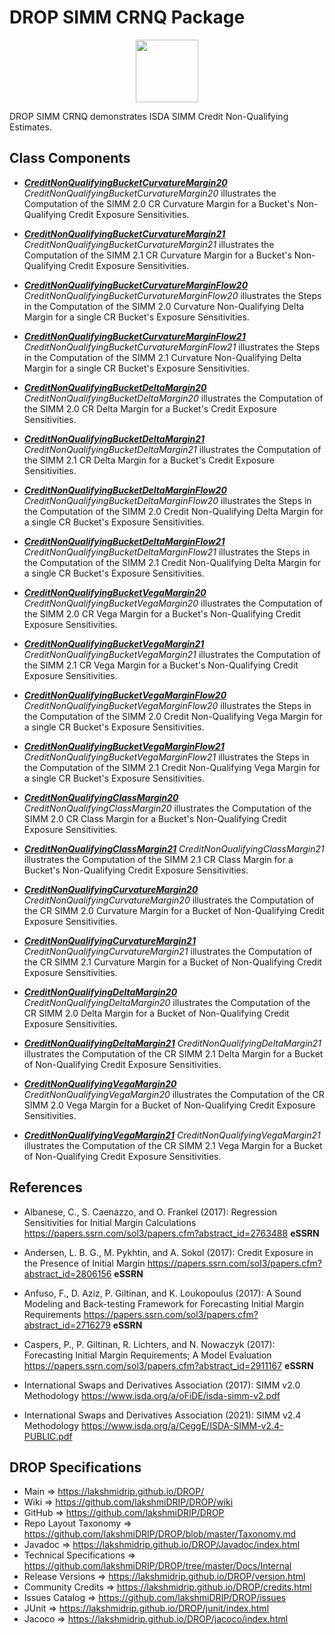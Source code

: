 # DROP SIMM CRNQ Package

<p align="center"><img src="https://github.com/lakshmiDRIP/DROP/blob/master/DRIP_Logo.gif?raw=true" width="100"></p>

DROP SIMM CRNQ demonstrates ISDA SIMM Credit Non-Qualifying Estimates.


## Class Components

 * [***CreditNonQualifyingBucketCurvatureMargin20***](https://github.com/lakshmiDRIP/DROP/tree/master/src/main/java/org/drip/sample/simmcrnq/CreditNonQualifyingBucketCurvatureMargin20.java)
 <i>CreditNonQualifyingBucketCurvatureMargin20</i> illustrates the Computation of the SIMM 2.0 CR Curvature Margin for a Bucket's Non-Qualifying Credit Exposure Sensitivities.

 * [***CreditNonQualifyingBucketCurvatureMargin21***](https://github.com/lakshmiDRIP/DROP/tree/master/src/main/java/org/drip/sample/simmcrnq/CreditNonQualifyingBucketCurvatureMargin21.java)
 <i>CreditNonQualifyingBucketCurvatureMargin21</i> illustrates the Computation of the SIMM 2.1 CR Curvature Margin for a Bucket's Non-Qualifying Credit Exposure Sensitivities.

 * [***CreditNonQualifyingBucketCurvatureMarginFlow20***](https://github.com/lakshmiDRIP/DROP/tree/master/src/main/java/org/drip/sample/simmcrnq/CreditNonQualifyingBucketCurvatureMarginFlow20.java)
 <i>CreditNonQualifyingBucketCurvatureMarginFlow20</i> illustrates the Steps in the Computation of the SIMM 2.0 Curvature Non-Qualifying Delta Margin for a single CR Bucket's Exposure Sensitivities.

 * [***CreditNonQualifyingBucketCurvatureMarginFlow21***](https://github.com/lakshmiDRIP/DROP/tree/master/src/main/java/org/drip/sample/simmcrnq/CreditNonQualifyingBucketCurvatureMarginFlow21.java)
 <i>CreditNonQualifyingBucketCurvatureMarginFlow21</i> illustrates the Steps in the Computation of the SIMM 2.1 Curvature Non-Qualifying Delta Margin for a single CR Bucket's Exposure Sensitivities.

 * [***CreditNonQualifyingBucketDeltaMargin20***](https://github.com/lakshmiDRIP/DROP/tree/master/src/main/java/org/drip/sample/simmcrnq/CreditNonQualifyingBucketDeltaMargin20.java)
 <i>CreditNonQualifyingBucketDeltaMargin20</i> illustrates the Computation of the SIMM 2.0 CR Delta Margin for a Bucket's Credit Exposure Sensitivities.

 * [***CreditNonQualifyingBucketDeltaMargin21***](https://github.com/lakshmiDRIP/DROP/tree/master/src/main/java/org/drip/sample/simmcrnq/CreditNonQualifyingBucketDeltaMargin21.java)
 <i>CreditNonQualifyingBucketDeltaMargin21</i> illustrates the Computation of the SIMM 2.1 CR Delta Margin for a Bucket's Credit Exposure Sensitivities.

 * [***CreditNonQualifyingBucketDeltaMarginFlow20***](https://github.com/lakshmiDRIP/DROP/tree/master/src/main/java/org/drip/sample/simmcrnq/CreditNonQualifyingBucketDeltaMarginFlow20.java)
 <i>CreditNonQualifyingBucketDeltaMarginFlow20</i> illustrates the Steps in the Computation of the SIMM 2.0 Credit Non-Qualifying Delta Margin for a single CR Bucket's Exposure Sensitivities.

 * [***CreditNonQualifyingBucketDeltaMarginFlow21***](https://github.com/lakshmiDRIP/DROP/tree/master/src/main/java/org/drip/sample/simmcrnq/CreditNonQualifyingBucketDeltaMarginFlow21.java)
 <i>CreditNonQualifyingBucketDeltaMarginFlow21</i> illustrates the Steps in the Computation of the SIMM 2.1 Credit Non-Qualifying Delta Margin for a single CR Bucket's Exposure Sensitivities.

 * [***CreditNonQualifyingBucketVegaMargin20***](https://github.com/lakshmiDRIP/DROP/tree/master/src/main/java/org/drip/sample/simmcrnq/CreditNonQualifyingBucketVegaMargin20.java)
 <i>CreditNonQualifyingBucketVegaMargin20</i> illustrates the Computation of the SIMM 2.0 CR Vega Margin for a Bucket's Non-Qualifying Credit Exposure Sensitivities.

 * [***CreditNonQualifyingBucketVegaMargin21***](https://github.com/lakshmiDRIP/DROP/tree/master/src/main/java/org/drip/sample/simmcrnq/CreditNonQualifyingBucketVegaMargin21.java)
 <i>CreditNonQualifyingBucketVegaMargin21</i> illustrates the Computation of the SIMM 2.1 CR Vega Margin for a Bucket's Non-Qualifying Credit Exposure Sensitivities.

 * [***CreditNonQualifyingBucketVegaMarginFlow20***](https://github.com/lakshmiDRIP/DROP/tree/master/src/main/java/org/drip/sample/simmcrnq/CreditNonQualifyingBucketVegaMarginFlow20.java)
 <i>CreditNonQualifyingBucketVegaMarginFlow20</i> illustrates the Steps in the Computation of the SIMM 2.0 Credit Non-Qualifying Vega Margin for a single CR Bucket's Exposure Sensitivities.

 * [***CreditNonQualifyingBucketVegaMarginFlow21***](https://github.com/lakshmiDRIP/DROP/tree/master/src/main/java/org/drip/sample/simmcrnq/CreditNonQualifyingBucketVegaMarginFlow21.java)
 <i>CreditNonQualifyingBucketVegaMarginFlow21</i> illustrates the Steps in the Computation of the SIMM 2.1 Credit Non-Qualifying Vega Margin for a single CR Bucket's Exposure Sensitivities.

 * [***CreditNonQualifyingClassMargin20***](https://github.com/lakshmiDRIP/DROP/tree/master/src/main/java/org/drip/sample/simmcrnq/CreditNonQualifyingClassMargin20.java)
 <i>CreditNonQualifyingClassMargin20</i> illustrates the Computation of the SIMM 2.0 CR Class Margin for a Bucket's Non-Qualifying Credit Exposure Sensitivities.

 * [***CreditNonQualifyingClassMargin21***](https://github.com/lakshmiDRIP/DROP/tree/master/src/main/java/org/drip/sample/simmcrnq/CreditNonQualifyingClassMargin21.java)
 <i>CreditNonQualifyingClassMargin21</i> illustrates the Computation of the SIMM 2.1 CR Class Margin for a Bucket's Non-Qualifying Credit Exposure Sensitivities.

 * [***CreditNonQualifyingCurvatureMargin20***](https://github.com/lakshmiDRIP/DROP/tree/master/src/main/java/org/drip/sample/simmcrnq/CreditNonQualifyingCurvatureMargin20.java)
 <i>CreditNonQualifyingCurvatureMargin20</i> illustrates the Computation of the CR SIMM 2.0 Curvature Margin for a Bucket of Non-Qualifying Credit Exposure Sensitivities.

 * [***CreditNonQualifyingCurvatureMargin21***](https://github.com/lakshmiDRIP/DROP/tree/master/src/main/java/org/drip/sample/simmcrnq/CreditNonQualifyingCurvatureMargin21.java)
 <i>CreditNonQualifyingCurvatureMargin21</i> illustrates the Computation of the CR SIMM 2.1 Curvature Margin for a Bucket of Non-Qualifying Credit Exposure Sensitivities.

 * [***CreditNonQualifyingDeltaMargin20***](https://github.com/lakshmiDRIP/DROP/tree/master/src/main/java/org/drip/sample/simmcrnq/CreditNonQualifyingDeltaMargin20.java)
 <i>CreditNonQualifyingDeltaMargin20</i> illustrates the Computation of the CR SIMM 2.0 Delta Margin for a Bucket of Non-Qualifying Credit Exposure Sensitivities.

 * [***CreditNonQualifyingDeltaMargin21***](https://github.com/lakshmiDRIP/DROP/tree/master/src/main/java/org/drip/sample/simmcrnq/CreditNonQualifyingDeltaMargin21.java)
 <i>CreditNonQualifyingDeltaMargin21</i> illustrates the Computation of the CR SIMM 2.1 Delta Margin for a Bucket of Non-Qualifying Credit Exposure Sensitivities.

 * [***CreditNonQualifyingVegaMargin20***](https://github.com/lakshmiDRIP/DROP/tree/master/src/main/java/org/drip/sample/simmcrnq/CreditNonQualifyingVegaMargin20.java)
 <i>CreditNonQualifyingVegaMargin20</i> illustrates the Computation of the CR SIMM 2.0 Vega Margin for a Bucket of Non-Qualifying Credit Exposure Sensitivities.

 * [***CreditNonQualifyingVegaMargin21***](https://github.com/lakshmiDRIP/DROP/tree/master/src/main/java/org/drip/sample/simmcrnq/CreditNonQualifyingVegaMargin21.java)
 <i>CreditNonQualifyingVegaMargin21</i> illustrates the Computation of the CR SIMM 2.1 Vega Margin for a Bucket of Non-Qualifying Credit Exposure Sensitivities.


## References

 * Albanese, C., S. Caenazzo, and O. Frankel (2017): Regression Sensitivities for Initial Margin Calculations https://papers.ssrn.com/sol3/papers.cfm?abstract_id=2763488 <b>eSSRN</b>

 * Andersen, L. B. G., M. Pykhtin, and A. Sokol (2017): Credit Exposure in the Presence of Initial Margin https://papers.ssrn.com/sol3/papers.cfm?abstract_id=2806156 <b>eSSRN</b>

 * Anfuso, F., D. Aziz, P. Giltinan, and K. Loukopoulus (2017): A Sound Modeling and Back-testing Framework for Forecasting Initial Margin Requirements https://papers.ssrn.com/sol3/papers.cfm?abstract_id=2716279 <b>eSSRN</b>

 * Caspers, P., P. Giltinan, R. Lichters, and N. Nowaczyk (2017): Forecasting Initial Margin Requirements; A Model Evaluation https://papers.ssrn.com/sol3/papers.cfm?abstract_id=2911167 <b>eSSRN</b>

 * International Swaps and Derivatives Association (2017): SIMM v2.0 Methodology https://www.isda.org/a/oFiDE/isda-simm-v2.pdf

 * International Swaps and Derivatives Association (2021): SIMM v2.4 Methodology https://www.isda.org/a/CeggE/ISDA-SIMM-v2.4-PUBLIC.pdf


## DROP Specifications

 * Main                     => https://lakshmidrip.github.io/DROP/
 * Wiki                     => https://github.com/lakshmiDRIP/DROP/wiki
 * GitHub                   => https://github.com/lakshmiDRIP/DROP
 * Repo Layout Taxonomy     => https://github.com/lakshmiDRIP/DROP/blob/master/Taxonomy.md
 * Javadoc                  => https://lakshmidrip.github.io/DROP/Javadoc/index.html
 * Technical Specifications => https://github.com/lakshmiDRIP/DROP/tree/master/Docs/Internal
 * Release Versions         => https://lakshmidrip.github.io/DROP/version.html
 * Community Credits        => https://lakshmidrip.github.io/DROP/credits.html
 * Issues Catalog           => https://github.com/lakshmiDRIP/DROP/issues
 * JUnit                    => https://lakshmidrip.github.io/DROP/junit/index.html
 * Jacoco                   => https://lakshmidrip.github.io/DROP/jacoco/index.html
